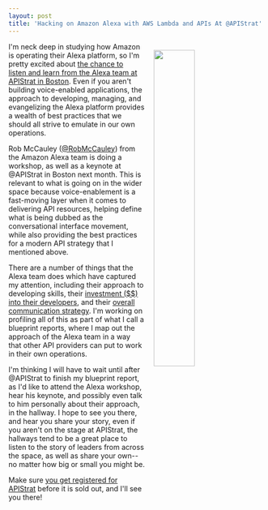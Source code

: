 ```yaml
---
layout: post
title: 'Hacking on Amazon Alexa with AWS Lambda and APIs At @APIStrat'
---
```

<p><a href="http://boston2016.apistrat.com/schedule/"><img style="padding: 15px;" src="http://kinlane-productions.s3.amazonaws.com/api_evangelist_site/blog/screen_shot_2016_10_06_at_12.30.23_pm.png" alt="" width="40%" align="right" /></a></p>
<p>I'm neck deep in studying how Amazon is operating their Alexa platform, so I'm pretty excited about <a href="http://boston2016.apistrat.com/schedule/">the chance to listen&nbsp;and learn from the Alexa team at APIStrat in Boston</a>. Even if you aren't building voice-enabled applications, the approach to developing, managing, and evangelizing the Alexa platform provides a wealth of best practices that we should all strive to emulate in our own operations.</p>
<p>Rob McCauley (<a href="https://twitter.com/RobMcCauley">@RobMcCauley</a>) from the Amazon Alexa team is doing a workshop, as well as a keynote at @APIStrat in Boston next month. This is relevant to what is going on in the wider space because voice-enablement is a fast-moving layer when it comes to delivering API resources, helping define what is being dubbed as the conversational interface movement, while also providing the best practices for a modern API strategy that I mentioned above.</p>
<p>There are a number of things that the Alexa team does which have captured my attention, including their approach to developing skills, their <a href="http://apievangelist.com/2016/08/10/investing-in-your-api-community-like-amazon-and-slack/">investment ($$) into their developers</a>, and their <a href="http://apievangelist.com/2016/10/04/amazon-alexa-as-an-example-when-it-comes-to-api-communications/">overall communication strategy</a>. I'm working on profiling all of this as part of what I call a blueprint reports, where I map out the approach of the Alexa team in a way that other API providers can put to work in their own operations.</p>
<p>I'm thinking I will have to wait until after @APIStrat to finish my blueprint report, as I'd like to attend the Alexa workshop, hear his keynote, and possibly even talk to him personally about their approach, in the hallway. I hope to see you there, and hear you share your story, even if you aren't on the stage at APIStrat, the hallways tend to be a great place to listen to the story of leaders from across the space,&nbsp;as well as share your own--no matter how big or small you might be.</p>
<p>Make sure <a href="http://boston2016.apistrat.com/registration/">you get registered for APIStrat</a> before it is sold out, and I'll see you there!</p>